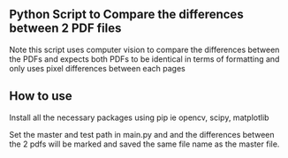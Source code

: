 ## Python Script to Compare the differences between 2 PDF files
Note this script uses computer vision to compare the differences between the PDFs and expects both PDFs to be identical in terms of formatting and only uses pixel differences between each pages

## How to use

Install all the necessary packages using pip ie opencv, scipy, matplotlib

Set the master and test path in main.py and and the differences between the 2 pdfs will be marked and saved the same file name as the master file.
